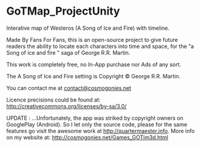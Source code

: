 GoTMap_ProjectUnity
===================

Interative map of Westeros (A Song of Ice and Fire) with timeline.

Made By Fans For Fans, this is an open-source project to give future readers the ability to locate each characters
into time and space, for the "a Song of ice and fire " saga of George R.R. Martin.

This work is completely free, no In-App purchase nor Ads of any sort.

The A Song of Ice and Fire setting is Copyright © George R.R. Martin.


You can contact me at contact@cosmogonies.net

Licence precisions could be found at:
http://creativecommons.org/licenses/by-sa/3.0/


UPDATE :
...Unfortunately, the app was striked by copyright owners on GooglePlay (Android).
So I let only the source code, please for the same features go visit the awesome work at http://quartermaester.info.
More info on my website at: 
http://cosmogonies.net/Games_GOTim3d.html
